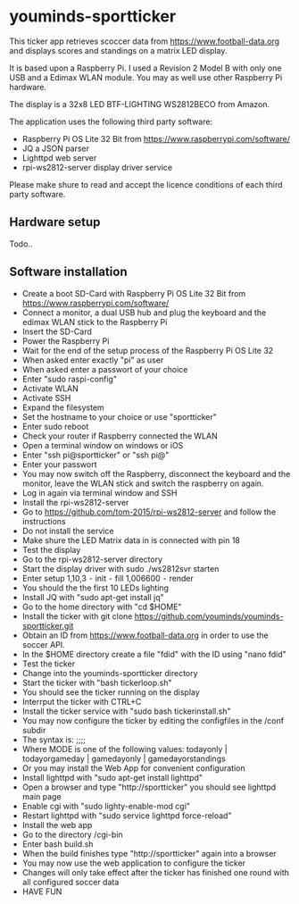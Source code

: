 # youminds-sportticker


This ticker app retrieves scoccer data from https://www.football-data.org and displays scores and standings on a matrix LED display.

It is based upon a Raspberry Pi. I used a Revision 2 Model B with only one USB and a Edimax WLAN module. You may as well use other Raspberry Pi hardware.

The display is a 32x8 LED BTF-LIGHTING WS2812BECO from Amazon.

The application uses the following third party software:

- Raspberry Pi OS Lite 32 Bit from https://www.raspberrypi.com/software/
- JQ a JSON parser
- Lighttpd web server
- rpi-ws2812-server display driver service

Please make shure to read and accept the licence conditions of each third party software.


## Hardware setup

Todo..

## Software installation

- Create a boot SD-Card with Raspberry Pi OS Lite 32 Bit from https://www.raspberrypi.com/software/
- Connect a monitor, a dual USB hub and plug the keyboard and the edimax WLAN stick to the Raspberry Pi
- Insert the SD-Card
- Power the Raspberry Pi
- Wait for the end of the setup process of the Raspberry Pi OS Lite 32
- When asked enter exactly "pi" as user
- When asked enter a passwort of your choice
- Enter "sudo raspi-config"
- Activate WLAN
- Activate SSH
- Expand the filesystem
- Set the hostname to your choice or use "sportticker"
- Enter sudo reboot
- Check your router if Raspberry connected the WLAN
- Open a terminal window on windows or iOS
- Enter "ssh pi@sportticker" or "ssh pi@<THE WLAN IP>"
- Enter your passwort
- You may now switch off the Raspberry, disconnect the keyboard and the monitor, leave the WLAN stick and switch the raspberry on again.
- Log in again via terminal window and SSH
- Install the rpi-ws2812-server
- Go to https://github.com/tom-2015/rpi-ws2812-server and follow the instructions
- Do not install the service
- Make shure the LED Matrix data in is connected with pin 18
- Test the display
- Go to the rpi-ws2812-server directory
- Start the display driver with sudo ./ws2812svr starten
- Enter 
setup 1,10,3 
⁃	init 
⁃	fill 1,006600 
⁃	render
- You should the the first 10 LEDs lighting
- Install JQ with "sudo apt-get install jq"
- Go to the home directory with "cd $HOME"
- Install the ticker with git clone https://github.com/youminds/youminds-sportticker.git
- Obtain an ID from https://www.football-data.org in order to use the soccer API.
- In the $HOME directory create a file "fdid" with the ID using "nano fdid"
- Test the ticker 
- Change into the youminds-sportticker directory 
- Start the ticker with "bash tickerloop.sh"
- You should see the ticker running on the display
- Interrput the ticker with CTRL+C
- Install the ticker service with "sudo bash tickerinstall.sh"
- You may now configure the ticker by editing the configfiles in the /conf subdir
- The syntax is: <LEAGUEID>;<COLOR>;<SPEED>;<NAME>;<MODE>
- Where MODE is one of the following values: todayonly | todayorgameday | gamedayonly | gamedayorstandings
- Or you may install the Web App for convenient configuration
- Install lighttpd with "sudo apt-get install lighttpd"
- Open a browser and type "http://sportticker" you should see lighttpd main page
- Enable cgi with "sudo lighty-enable-mod cgi"
- Restart lighttpd with "sudo service lighttpd force-reload"
- Install the web app
- Go to the directory /cgi-bin
- Enter bash build.sh
- When the build finishes type "http://sportticker" again into a browser
- You may now use the web application to configure the ticker
- Changes will only take effect after the ticker has finished one round with all configured soccer data
- HAVE FUN
  

